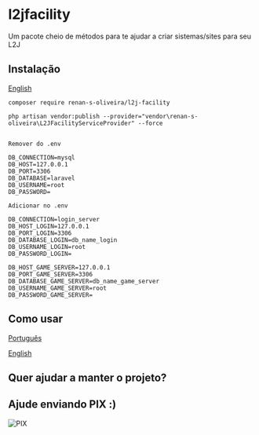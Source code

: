 # l2jfacility

Um pacote cheio de métodos para te ajudar a criar sistemas/sites para seu L2J 

## Instalação

[English](https://github.com/renan-s-oliveira/l2jfacility/blob/main/README-english.md)

```
composer require renan-s-oliveira/l2j-facility

php artisan vendor:publish --provider="vendor\renan-s-oliveira\L2JFacilityServiceProvider" --force
```

```

Remover do .env 

DB_CONNECTION=mysql
DB_HOST=127.0.0.1
DB_PORT=3306
DB_DATABASE=laravel
DB_USERNAME=root
DB_PASSWORD=

Adicionar no .env

DB_CONNECTION=login_server 
DB_HOST_LOGIN=127.0.0.1
DB_PORT_LOGIN=3306
DB_DATABASE_LOGIN=db_name_login
DB_USERNAME_LOGIN=root
DB_PASSWORD_LOGIN=

DB_HOST_GAME_SERVER=127.0.0.1
DB_PORT_GAME_SERVER=3306
DB_DATABASE_GAME_SERVER=db_name_game_server
DB_USERNAME_GAME_SERVER=root
DB_PASSWORD_GAME_SERVER=
```

## Como usar
[Português](https://github.com/renan-s-oliveira/l2jfacility/blob/main/src/usage/portugues/PORTUGUES.md)

[English](https://github.com/renan-s-oliveira/l2jfacility/blob/main/src/usage/english/ENGLISH.md)


## Quer ajudar a manter o projeto? 
## Ajude enviando PIX :)

![PIX](https://github.com/renan-s-oliveira/l2jfacility/blob/main/src/donate/qrcodepix.png)
